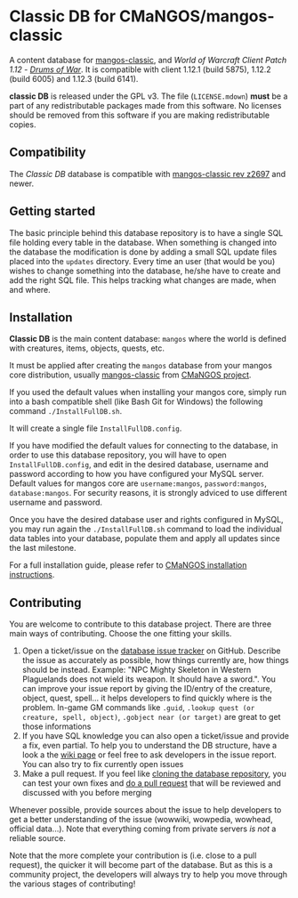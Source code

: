 Classic DB for CMaNGOS/mangos-classic
=====================================
A content database for [mangos-classic][10], and *World of Warcraft Client Patch
1.12* - [_Drums of War_][50]. It is compatible with client 1.12.1 (build 5875), 1.12.2 (build 6005) and 1.12.3 (build 6141).

**classic DB** is released under the GPL v3.  The file (`LICENSE.mdown`)
**must** be a part of any redistributable packages made from this software.  No
licenses should be removed from this software if you are making redistributable
copies.

Compatibility
-------------
The *Classic DB* database is compatible with [mangos-classic rev z2697][10]
and newer.

Getting started
---------------
The basic principle behind this database repository is to have a single SQL file
holding every table in the database. When something is changed into the database
the modification is done by adding a small SQL update files placed into the `updates` directory.
Every time an user (that would be you) wishes to change something into the database, he/she
have to create and add the right SQL file. This helps tracking what changes are made, when and where.

Installation
------------
**Classic DB** is the main content database: `mangos` where the world is defined
with creatures, items, objects, quests, etc.

It must be applied after creating the `mangos` database from your mangos core distribution, usually [mangos-classic][10] from [CMaNGOS project][13].

If you used the default values when installing your mangos core, simply run into a bash compatible shell 
(like Bash Git for Windows) the following command `./InstallFullDB.sh`.

It will create a single file `InstallFullDB.config`.

If you have modified the default values for connecting to the database, in order to use 
this database repository, you will have to open `InstallFullDB.config`,
and edit in the desired database, username and password according to how you have 
configured your MySQL server. Default values for mangos core are `username:mangos`, 
`password:mangos`, `database:mangos`. For security reasons, it is strongly adviced to
use different username and password.

Once you have the desired database user and rights configured in MySQL, you may
run again the `./InstallFullDB.sh` command to load the individual data tables into your
database, populate them and apply all updates since the last milestone.

For a full installation guide, please refer to [CMaNGOS installation instructions][14].

Contributing
------------
You are welcome to contribute to this database project. There are three main ways of contributing. Choose the one fitting your skills.

1. Open a ticket/issue on the [database issue tracker][15] on GitHub. Describe the issue as accurately as
possible, how things currently are, how things should be instead. Example: "NPC Mighty Skeleton in Western Plaguelands does not wield its weapon. It should have a sword.". You can improve your issue report by giving the ID/entry of the creature, object, quest, spell... it helps developers to find quickly where is the problem. In-game GM commands like `.guid`, `.lookup quest (or creature, spell, object)`, `.gobject near (or target)` are great to get those informations
2. If you have SQL knowledge you can also open a ticket/issue and provide a fix, even partial. To help you to understand the DB structure, have a look a the [wiki page][16] or feel free to ask developers in the issue report. You can also try to fix currently open issues
3. Make a pull request. If you feel like [cloning the database repository][17], you can test your own fixes and [do a pull request][18] that will be reviewed and discussed with you before merging

Whenever possible, provide sources about the issue to help developers to get a better understanding of the issue (wowwiki, wowpedia, wowhead, official data...). Note that everything coming from private servers *is not* a reliable source. 

Note that the more complete your contribution is (i.e. close to a pull request), the quicker it will become part of the database.
But as this is a community project, the developers will always try to help you move through the various stages of contributing!

[1]: https://github.com/cmangos/mangos-classic "mangos-classic"

[10]: https://github.com/cmangos/mangos-classic/ "mangos classic"
[12]: https://github.com/cmangos/classic-db/ "content database"
[13]: http://www.cmangos.net/ "CMaNGOS Project"
[14]: https://github.com/cmangos/issues/wiki/Installation-Instructions/ "Installation Instructions"
[15]: https://github.com/cmangos/classic-db/issues/ "Classic DB issue tracker"
[16]: https://github.com/cmangos/issues/wiki/mangosdb_struct
[17]: https://help.github.com/articles/fork-a-repo/
[18]: https://help.github.com/articles/creating-a-pull-request/

[50]: http://eu.blizzard.com/en-gb/games/wow/ "World of Warcraft"
[51]: http://www.wowpedia.org/Patch_1.12.0 "WoW 1.12.0 - Drums of War"

[101]: http://github.com/ "github - social coding"
